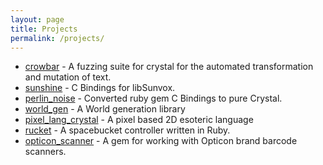```yaml
---
layout: page
title: Projects
permalink: /projects/
---
```


 * [crowbar](https://github.com/redcodefinal/crowbar) - A fuzzing suite for crystal for the automated transformation and mutation of text.
 * [sunshine](https://github.com/redcodefinal/sunshine) - C Bindings for libSunvox.
 * [perlin_noise](https://github.com/redcodefinal/perlin_noise) - Converted ruby gem C Bindings to pure Crystal.
 * [world_gen](https://github.com/redcodefinal/world_gen) - A World generation library
 * [pixel_lang_crystal](https://github.com/redcodefinal/pixel_lang_crystal) - A pixel based 2D esoteric language
 * [rucket](https://github.com/redcodefinal/rucket) - A spacebucket controller written in Ruby.
 * [opticon_scanner](https://github.com/redcodefinal/opticon_scanner) - A gem for working with Opticon brand barcode scanners.
